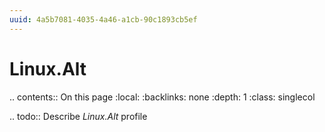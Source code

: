 ```yaml
---
uuid: 4a5b7081-4035-4a46-a1cb-90c1893cb5ef
---
```



# Linux.Alt

.. contents:: On this page
    :local:
    :backlinks: none
    :depth: 1
    :class: singlecol

.. todo::
    Describe *Linux.Alt* profile

